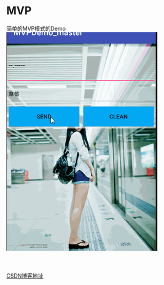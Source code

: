 # MVP
简单的MVP模式的Demo
<img src="https://github.com/Annooo/MVP/blob/master/MVP1.gif?raw=true"/>
<br/><br/><br/><br/>
<a href="http://blog.csdn.net/mollyxiong/article/details/54925663">CSDN博客地址</a>
